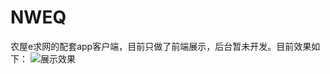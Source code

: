 # NWEQ
农屋e求网的配套app客户端，目前只做了前端展示，后台暂未开发。目前效果如下：
![展示效果](http://7xjung.com1.z0.glb.clouddn.com/hkdnewsTest.gif)
